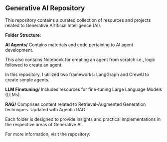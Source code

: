 ## Generative AI Repository

This repository contains a curated collection of resources and projects related to Generative Artificial Intelligence (AI).

**Folder Structure**:

**AI Agents/**
Contains materials and code pertaining to AI agent development.

This also contains Notebook for creating an agent from scratch.i.e., logic followed to create an agent.

In this repository, I utilized two frameworks: LangGraph and CrewAI to create simple agents.

**LLM Finetuning/**
Includes resources for fine-tuning Large Language Models (LLMs).

**RAG/**
Comprises content related to Retrieval-Augmented Generation techniques.
Updated with Agentic RAG

Each folder is designed to provide insights and practical implementations in the respective areas of Generative AI.

For more information, visit the repository:
